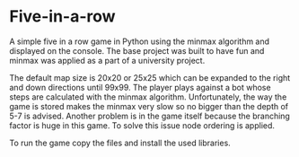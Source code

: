 # Five-in-a-row
A simple five in a row game in Python using the minmax algorithm and displayed on the console.
The base project was built to have fun and minmax was applied as a part of a university project.

The default map size is 20x20 or 25x25 which can be expanded to the right and down directions until 99x99.
The player plays against a bot whose steps are calculated with the minmax algorithm.
Unfortunately, the way the game is stored makes the minmax very slow so no bigger than the depth of 5-7 is advised.
Another problem is in the game itself because the branching factor is huge in this game. To solve this issue node ordering is applied.

To run the game copy the files and install the used libraries.
